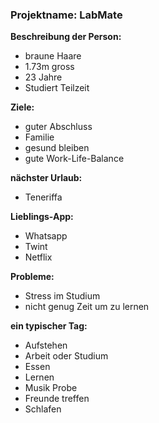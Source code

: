 ### **Projektname: LabMate**

**Beschreibung der Person:**
- braune Haare
- 1.73m gross
- 23 Jahre
- Studiert Teilzeit

**Ziele:**
- guter Abschluss
- Familie
- gesund bleiben
- gute Work-Life-Balance

**nächster Urlaub:**
- Teneriffa

**Lieblings-App:**
- Whatsapp
- Twint
- Netflix 

**Probleme:**
- Stress im Studium
- nicht genug Zeit um zu lernen

**ein typischer Tag:**
- Aufstehen
- Arbeit oder Studium
- Essen
- Lernen
- Musik Probe
- Freunde treffen
- Schlafen







